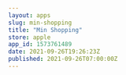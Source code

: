 ```yaml
---
layout: apps
slug: min-shopping
title: "Min Shopping"
store: apple
app_id: 1573761489
date: 2021-09-26T19:26:23Z
published: 2021-09-26T07:00:00Z
---
```

